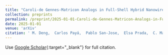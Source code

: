 ```yaml
---
title: "Caroli-de Gennes-Matricon Analogs in Full-Shell Hybrid Nanowires"
collection: preprints
permalink: /preprint/2025-01-01-Caroli-de-Gennes-Matricon-Analogs-in-Full-Shell-Hybrid-Nanowires
date: 2025-01-01
venue: 'arXiv'
citation: ' M. Deng,  Carlos Payá,  Pablo San-Jose,  Elsa Prada,  C. Marcus,  S. Vaitiekėnas,  arXiv 2501.05419, 2025.'
---
```

Use [Google Scholar](https://scholar.google.com/scholar?q=Caroli+de+Gennes+Matricon+Analogs+in+Full+Shell+Hybrid+Nanowires){:target="_blank"} for full citation.